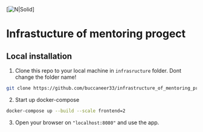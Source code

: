 [![N|Solid](https://www.google.com/url?sa=i&rct=j&q=&esrc=s&source=images&cd=&cad=rja&uact=8&ved=2ahUKEwjU-8nh_cThAhXrtYsKHZyRCmoQjRx6BAgBEAU&url=https%3A%2F%2Fwww.theverge.com%2Fcircuitbreaker%2F2018%2F5%2F25%2F17386716%2Fdocker-kubernetes-containers-explained&psig=AOvVaw1LBQTz7Xb_OYzeBuR7cPH_&ust=1554967018544934)]

# Infrastucture of mentoring progect

## Local installation

1.  Clone this repo to your local machine in `infrasructure` folder. Dont change the folder name!

```sh
git clone https://github.com/buccaneer33/infrastructure_of_mentoring_project.git
```

2.  Start up docker-compose

```sh
docker-compose up --build --scale frontend=2
```
3. Open your browser on `"localhost:8080"` and use the app.




